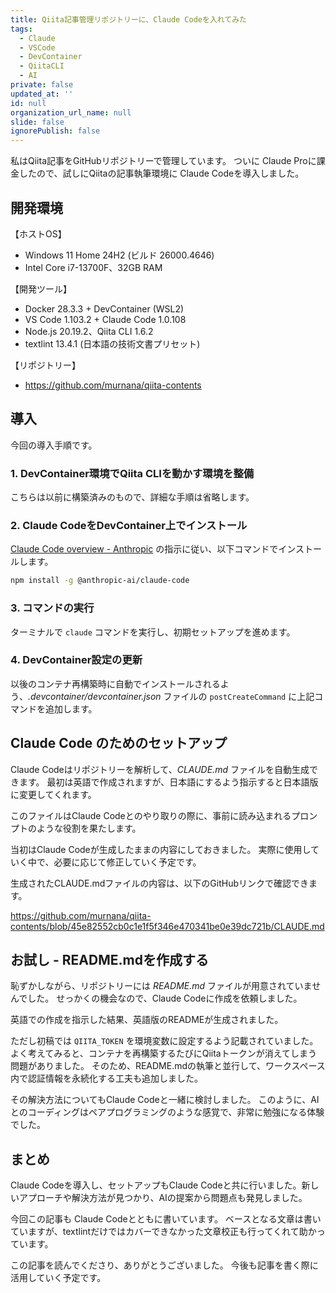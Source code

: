 ```yaml
---
title: Qiita記事管理リポジトリーに、Claude Codeを入れてみた
tags:
  - Claude
  - VSCode
  - DevContainer
  - QiitaCLI
  - AI
private: false
updated_at: ''
id: null
organization_url_name: null
slide: false
ignorePublish: false
---
```


私はQiita記事をGitHubリポジトリーで管理しています。
ついに Claude Proに課金したので、試しにQiitaの記事執筆環境に Claude Codeを導入しました。

## 開発環境
<!-- textlint-disable ja-technical-writing/ja-no-mixed-period -->
【ホストOS】
- Windows 11 Home 24H2 (ビルド 26000.4646)
- Intel Core i7-13700F、32GB RAM

【開発ツール】
- Docker 28.3.3 + DevContainer (WSL2)
- VS Code 1.103.2 + Claude Code 1.0.108
- Node.js 20.19.2、Qiita CLI 1.6.2
- textlint 13.4.1 (日本語の技術文書プリセット)

【リポジトリー】
- https://github.com/murnana/qiita-contents
<!-- textlint-enable ja-technical-writing/ja-no-mixed-period -->

## 導入

今回の導入手順です。

### 1. DevContainer環境でQiita CLIを動かす環境を整備

こちらは以前に構築済みのもので、詳細な手順は省略します。

### 2. Claude CodeをDevContainer上でインストール

[Claude Code overview - Anthropic](https://docs.anthropic.com/en/docs/claude-code/overview) の指示に従い、以下コマンドでインストールします。

```bash
npm install -g @anthropic-ai/claude-code
```

### 3. コマンドの実行

ターミナルで `claude` コマンドを実行し、初期セットアップを進めます。

### 4. DevContainer設定の更新

以後のコンテナ再構築時に自動でインストールされるよう、_.devcontainer/devcontainer.json_ ファイルの `postCreateCommand` に上記コマンドを追加します。

## Claude Code のためのセットアップ
Claude Codeはリポジトリーを解析して、_CLAUDE.md_ ファイルを自動生成できます。
最初は英語で作成されますが、日本語にするよう指示すると日本語版に変更してくれます。

このファイルはClaude Codeとのやり取りの際に、事前に読み込まれるプロンプトのような役割を果たします。

当初はClaude Codeが生成したままの内容にしておきました。
実際に使用していく中で、必要に応じて修正していく予定です。

生成されたCLAUDE.mdファイルの内容は、以下のGitHubリンクで確認できます。

https://github.com/murnana/qiita-contents/blob/45e82552cb0c1e1f5f346e470341be0e39dc721b/CLAUDE.md


## お試し - README.mdを作成する
恥ずかしながら、リポジトリーには _README.md_ ファイルが用意されていませんでした。
せっかくの機会なので、Claude Codeに作成を依頼しました。

英語での作成を指示した結果、英語版のREADMEが生成されました。

ただし初稿では `QIITA_TOKEN` を環境変数に設定するよう記載されていました。
よく考えてみると、コンテナを再構築するたびにQiitaトークンが消えてしまう問題がありました。
そのため、README.mdの執筆と並行して、ワークスペース内で認証情報を永続化する工夫も追加しました。

その解決方法についてもClaude Codeと一緒に検討しました。
このように、AIとのコーディングはペアプログラミングのような感覚で、非常に勉強になる体験でした。

## まとめ

Claude Codeを導入し、セットアップもClaude Codeと共に行いました。新しいアプローチや解決方法が見つかり、AIの提案から問題点も発見しました。

今回この記事も Claude Codeとともに書いています。
ベースとなる文章は書いていますが、textlintだけではカバーできなかった文章校正も行ってくれて助かっています。

この記事を読んでくださり、ありがとうございました。
今後も記事を書く際に活用していく予定です。
